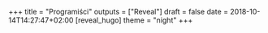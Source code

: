+++
title = "Programiści"
outputs = ["Reveal"]
draft = false
date = 2018-10-14T14:27:47+02:00
[reveal_hugo]
theme = "night"
+++
